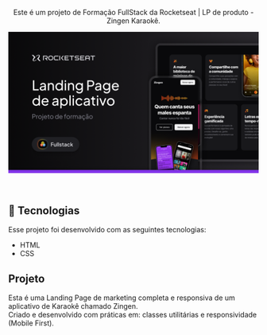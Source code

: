 <p align="center">
Este é um projeto de Formação FullStack da Rocketseat | LP de produto - Zingen Karaokê. 
</p>

<p align="center">
  <img alt="License" src="https://github.com/IsabelyMartiniano/zingen-karaoke/blob/main/app-music-responsivo/image/Cover.png">
</p>

<br>

## 🚀 Tecnologias

Esse projeto foi desenvolvido com as seguintes tecnologias:

- HTML
- CSS

## Projeto
Esta é uma Landing Page de marketing completa e responsiva de um aplicativo de Karaokê chamado Zingen.<br>
Criado e desenvolvido com práticas em: classes utilitárias e responsividade (Mobile First).

